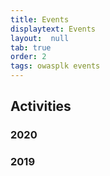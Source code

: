 ```yaml
---
title: Events
displaytext: Events
layout:  null
tab: true
order: 2
tags: owasplk events
---
```


## Activities
### 2020

### 2019
